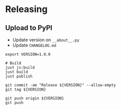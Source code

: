 # Releasing

## Upload to PyPI

- Update version on `__about__.py`
- Update `CHANGELOG.md`

```shell
export VERSION=1.0.0

# Build
just js:build
just build
just publish

git commit -am "Release ${VERSION}" --allow-empty
git tag ${VERSION}

git push origin ${VERSION}
git push
```
